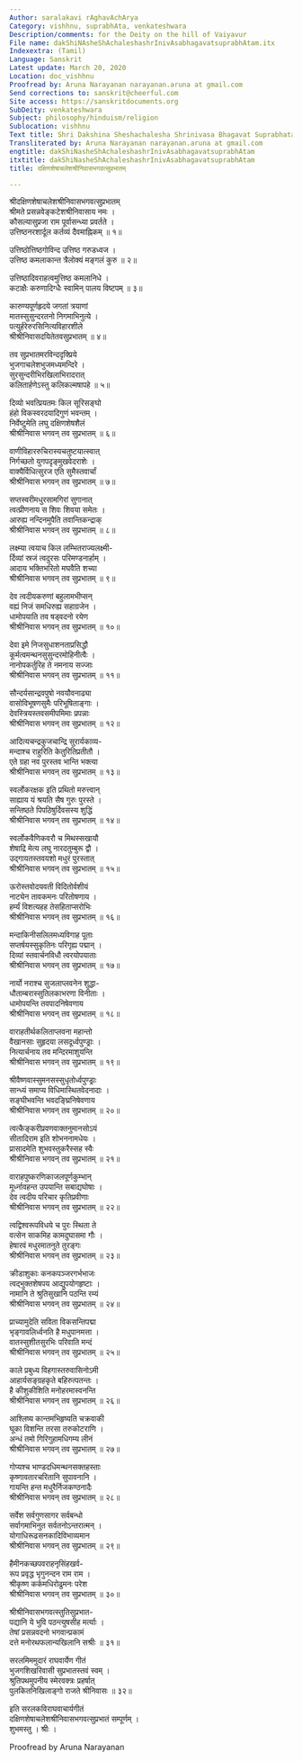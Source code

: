```yaml
---
Author: saralakavi rAghavAchArya
Category: vishhnu, suprabhAta, venkateshwara
Description/comments: for the Deity on the hill of Vaiyavur
File name: dakShiNAsheShAchaleshashrInivAsabhagavatsuprabhAtam.itx
Indexextra: (Tamil)
Language: Sanskrit
Latest update: March 20, 2020
Location: doc_vishhnu
Proofread by: Aruna Narayanan narayanan.aruna at gmail.com
Send corrections to: sanskrit@cheerful.com
Site access: https://sanskritdocuments.org
SubDeity: venkateshwara
Subject: philosophy/hinduism/religion
Sublocation: vishhnu
Text title: Shri Dakshina Sheshachalesha Shrinivasa Bhagavat Suprabhatam
Transliterated by: Aruna Narayanan narayanan.aruna at gmail.com
engtitle: dakShiNasheShAchaleshashrInivAsabhagavatsuprabhAtam
itxtitle: dakShiNasheShAchaleshashrInivAsabhagavatsuprabhAtam
title: दक्षिणशेषाचलेशश्रीनिवासभगवत्सुप्रभातम्

---
```

  
 श्रीदक्षिणशेषाचलेशश्रीनिवासभगवत्सुप्रभातम्   
श्रीमते प्रसन्नवेङ्कटेशश्रीनिवासाय नमः ।  
कौसल्यासुप्रजा राम पूर्वासन्ध्या प्रवर्तते ।  
उत्तिष्ठनरशार्दूल कर्तव्यं दैवमाह्निकम् ॥ १॥  
  
उत्तिष्ठोत्तिष्ठगोविन्द उत्तिष्ठ गरुडध्वज ।  
उत्तिष्ठ कमलाकान्त त्रैलोक्यं मङ्गलं कुरु ॥ २॥  
  
उत्तिष्ठादिवराहत्वमुत्तिष्ठ कमलानिधे ।  
कटाक्षैः करुणादिग्धैः स्वामिन् पालय विष्टपम् ॥ ३॥  
  
कारुण्यपूर्णहृदये जगतां त्रयाणां  
     मातस्सुसुन्दरतनो निगमाभिनुत्ये ।  
पत्युर्हरेरुरसिनित्यविहारशीले  
     श्रीश्रीनिवासदयितेतवसुप्रभातम् ॥ ४॥  
  
तव सुप्रभातमरविन्ददृक्प्रिये  
     भुजगाचलेशभुजमध्यमन्दिरे ।  
सुरसुन्दरीभिरखिलाभिरादरात्  
     कलितार्हणेऽस्तु कलिकल्मषापहे ॥ ५॥  
  
दिव्यो भवत्प्रियतमः किल सूरिसङ्घो  
     हंहो विकस्वरदयादिगुणं भवन्तम् ।  
निर्वेष्टुमेति लघु दक्षिणशेषशैलं  
     श्रीश्रीनिवास भगवन् तव सुप्रभातम् ॥ ६॥  
  
वाणीविहाररुचिरास्यचतुष्टयात्स्वात्  
     निर्गच्छतो युगपदृङ्मुखवेदराशेः ।  
वाक्यैर्विधित्सुरज एति सुमैस्तवार्चां  
     श्रीश्रीनिवास भगवन् तव सुप्रभातम् ॥ ७॥  
  
सप्तस्वरीमधुरसामगिरां सुगानात्  
     त्वत्प्रीणनाय स शिवः शिवया समेतः ।  
आरुह्य नन्दिनमुपैति तवान्तिकन्द्राक्  
     श्रीश्रीनिवास भगवन् तव सुप्रभातम् ॥ ८॥  
  
लक्ष्म्या त्वयाच किल लम्भितराज्यलक्ष्मी-  
     र्दिव्यां स्रजं त्वदुरसः परिमण्डनार्हाम् ।  
आदाय भक्तिभरितो मघवैति शच्या  
     श्रीश्रीनिवास भगवन् तव सुप्रभातम् ॥ ९॥  
  
देव त्वदीयकरुणां बहुलामभीप्सन्  
     वह्यं निजं समधिरुह्य सहाग्रजेन ।  
धामोपयाति तव षड्वदनो रयेण  
     श्रीश्रीनिवास भगवन् तव सुप्रभातम् ॥ १०॥  
  
देवा इमे निजसुधाशनताप्रसिद्धौ  
     कूर्मत्वमन्थनसुसुन्दरमोहिनीत्वैः ।  
नानोपकर्तुरिह ते नमनाय सज्जाः  
     श्रीश्रीनिवास भगवन् तव सुप्रभातम् ॥ ११॥  
  
सौन्दर्यसान्द्रवपुषो नवयौवनाढ्या  
     वासोविभूषणसुमैः परिभूषिताङ्गाः ।  
देवस्त्रियस्तवसमीपमिमाः प्रपन्नाः  
     श्रीश्रीनिवास भगवन् तव सुप्रभातम् ॥ १२॥  
  
आदित्यचन्द्रकुजचान्द्रि सुरार्यकाव्य-  
     मन्दाश्च राहुरिति केतुरितिप्रतीतौ ।  
एते ग्रहा नव पुरस्तव भान्ति भक्त्या  
     श्रीश्रीनिवास भगवन् तव सुप्रभातम् ॥ १३॥  
  
स्वर्लोकरक्षक इति प्रथितो मरुत्त्वान्  
     साह्याय यं श्रयति सैष गुरुः पुरस्ते ।  
सन्तिष्ठते पिपठिषुर्दिवसस्य शुद्धिं  
     श्रीश्रीनिवास भगवन् तव सुप्रभातम् ॥ १४॥  
  
स्वर्लोकवैणिकवरौ च मिथस्सखायौ  
     शेषाद्रि मेत्य लघु नारदतुम्बुरू द्वौ ।  
उद्गायतस्तवयशो मधुरं पुरस्तात्  
     श्रीश्रीनिवास भगवन् तव सुप्रभातम् ॥ १५॥  
  
ऊरोस्तवोदयवती विदितोर्वशीयं  
     नाट्येन तावकमनः परितोषणाय ।  
हर्म्यं विशत्यहह तेसहिताप्सरोभिः  
     श्रीश्रीनिवास भगवन् तव सुप्रभातम् ॥ १६॥  
  
मन्दाकिनीसलिलमध्यविगाह पूताः  
     सप्तर्षयस्सुकृतिनः परिगृह्य पद्मान् ।  
दिव्यां स्तवार्चनविधौ त्वरयोपयाताः  
     श्रीश्रीनिवास भगवन् तव सुप्रभातम् ॥ १७॥  
  
नार्यो नराश्च सुजलाप्लवनेन शुद्धा-  
     धौताम्बरास्सुतिलकाभरणा विनीताः ।  
धामोपयन्ति तवपादनिषेवणाय  
     श्रीश्रीनिवास भगवन् तव सुप्रभातम् ॥ १८॥  
  
वाराहतीर्थकलिताप्लवना महान्तो  
     वैखानसाः सुहृदया लसदूर्ध्वपुण्ड्राः ।  
नित्यार्चनाय तव मन्दिरमाशुयन्ति  
     श्रीश्रीनिवास भगवन् तव सुप्रभातम् ॥ १९॥  
  
श्रीवैष्णवास्सुमनसस्सुधृतोर्ध्वपुण्ड्राः  
     सान्ध्यं समाप्य विधिमास्थितवेदनादाः ।  
सङ्घीभवन्ति भवदङ्घ्रिनिषेवणाय  
     श्रीश्रीनिवास भगवन् तव सुप्रभातम् ॥ २०॥  
  
त्वत्कैङ्करीप्रवणवाक्तनुमानसोऽयं  
     सीतादिराम इति शोभननामधेयः ।  
प्रासादमेति शुभवस्तुकरैस्सह स्वैः  
     श्रीश्रीनिवास भगवन् तव सुप्रभातम् ॥ २१॥  
  
वाराहपुष्करणिकाजलपूर्णकुम्भान्  
     मूर्ध्नावहन्त उपयान्ति सबाद्यघोषाः ।  
देव त्वदीय परिचार कृतिप्रवीणाः  
     श्रीश्रीनिवास भगवन् तव सुप्रभातम् ॥ २२॥  
  
त्वद्विश्वरूपविधये च पुरः स्थिता ते  
     वत्सेन साकमिह कामदुघासमा गौः ।  
हेषारवं मधुरमातनुते तुरङ्गः  
     श्रीश्रीनिवास भगवन् तव सुप्रभातम् ॥ २३॥  
  
क्रीडाशुकाः कनकपञ्जरगर्भभाजः  
     त्वद्भुक्तशेषपय आद्युपयोगहृष्टाः ।  
नामानि ते श्रुतिसुखानि पठन्ति रम्यं  
     श्रीश्रीनिवास भगवन् तव सुप्रभातम् ॥ २४॥  
  
प्राच्यामुदेति सविता विकसन्तिपद्मा  
     भृङ्गावलिर्ध्वनति है मधुपानमत्ता ।  
वातस्सुशीतसुरभिः परिवाति मन्दं  
     श्रीश्रीनिवास भगवन् तव सुप्रभातम् ॥ २५॥  
  
काले प्रबुध्य विहगास्तरुवासिनोऽमी  
     आहार्यसङ्ग्रहकृते बहिरुत्पतन्तः ।  
है कीशुकीशिति मनोहरमास्वनन्ति  
     श्रीश्रीनिवास भगवन् तव सुप्रभातम् ॥ २६॥  
  
आश्लिष्य कान्तमभिहृष्यति चक्रवाकी  
     घूका विशन्ति तरसा तरुकोटराणि ।  
अन्धं तमो गिरिगुहामधिगम्य लीनं  
     श्रीश्रीनिवास भगवन् तव सुप्रभातम् ॥ २७॥  
  
गोप्यश्च भाण्डदधिमन्थनसक्तहस्ताः  
     कृष्णावतारचरितानि सुपावनानि ।  
गायन्ति हन्त मधुरैर्निजकण्ठनादैः  
     श्रीश्रीनिवास भगवन् तव सुप्रभातम् ॥ २८॥  
  
सर्वेश सर्वगुणसागर सर्वबन्धो  
     सर्वागमाभिनुत सर्वतनोऽन्तरात्मन् ।  
योगाधिरूढसनकादिविभाव्यमान  
     श्रीश्रीनिवास भगवन् तव सुप्रभातम् ॥ २९॥  
  
हैमीनकच्छपवराहनृसिंहखर्व-  
     रूप प्रवृद्ध भृगुनन्दन राम राम ।  
श्रीकृष्ण कर्कमधिरोढुमनः परेश  
     श्रीश्रीनिवास भगवन् तव सुप्रभातम् ॥ ३०॥  
  
श्रीश्रीनिवासभगवत्स्तुतिसुप्रभात-  
     पद्यानि ये भुवि पठन्त्युषसीह मर्त्याः ।  
तेषां प्रसन्नवदनो भगवान्प्रकामं  
     दत्ते मनोरथफलान्यखिलानि सश्रीः ॥ ३१॥  
  
सरलमिममुदारं राघवार्येण गीतं  
     भुजगशिखरिवासी सुप्रभातस्तवं स्वम् ।  
श्रुतिपथमुपनीय स्मेरवक्त्रः प्रहर्षात्  
     पुलकितनिखिलाङ्गो राजते श्रीनिवासः ॥ ३२॥  
  
इति सरलकविराघवाचार्यगीतं  
दक्षिणशेषाचलेशश्रीनिवासभगवत्सुप्रभातं सम्पूर्णम् ।  
शुभमस्तु । श्रीः ।  
  
Proofread by Aruna Narayanan  
  
